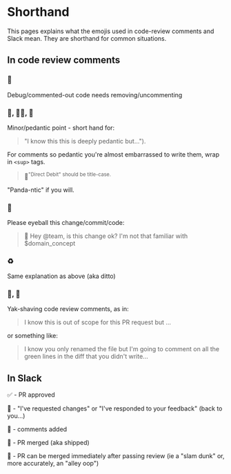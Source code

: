 # Shorthand

This pages explains what the emojis used in code-review comments and Slack mean.
They are shorthand for common situations.

## In code review comments

### 💬 
Debug/commented-out code needs removing/uncommenting

### 👻, 🕵🏾, 🐼 
Minor/pedantic point - short hand for:
> "I know this this is deeply pedantic but..."). 

For comments so pedantic you're almost embarrassed to write them, wrap in `<sup>` tags.

> 🐼<sup>"Direct Debit" should be title-case.</sup>

"Panda-ntic" if you will.

### 👀
Please eyeball this change/commit/code:
> 👀 Hey @team, is this change ok? I'm not that familiar with $domain_concept

### ♻️ 
Same explanation as above (aka ditto)

### 🐂, 🐃
Yak-shaving code review comments, as in:

> I know this is out of scope for this PR request but ...

or something like:

> I know you only renamed the file but I'm going to comment on all the green lines in the diff that you didn't write...

## In Slack

✅ - PR approved

🏓 - "I've requested changes" or "I've responded to your feedback" (back to you...)

💬 - comments added

🚢 - PR merged (aka shipped)

🏀 - PR can be merged immediately after passing review (ie a "slam dunk" or, more accurately, an "alley oop")
